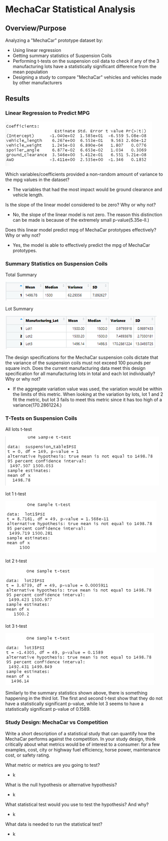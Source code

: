# MechaCar Statistical Analysis

## Overview/Purpose
Analyzing a "MechaCar" prototype dataset by:
* Using linear regression
* Getting summary statistics of Suspension Coils
* Performing t-tests on the suspension coil data to check if any of the 3 manufacturing lots have a statistically significant difference from the mean population
* Designing a study to compare "MechaCar" vehicles and vehicles made by other manufacturers 

## Results

### Linear Regression to Predict MPG

![](resources/q1.png)

Which variables/coefficients provided a non-random amount of variance to the mpg values in the dataset?
* The variables that had the most impact would be ground clearance and vehicle length.

Is the slope of the linear model considered to be zero? Why or why not?
* No, the slope of the linear model is not zero. The reason this distinction can be made is because of the extremely small p-value(5.35e-ll.)

Does this linear model predict mpg of MechaCar prototypes effectively? Why or why not?
* Yes, the model is able to effectively predict the mpg of MechaCar prototypes. 

### Summary Statistics on Suspension Coils

Total Summary

![](resources/totalsummary.png)

Lot Summary

![](resources/lotsummary.png)

The design specifications for the MechaCar suspension coils dictate that the variance of the suspension coils must not exceed 100 pounds per square inch. Does the current manufacturing data meet this design specification for all manufacturing lots in total and each lot individually? Why or why not?
* If the aggregate variation value was used, the variation would be within the limits of this metric. When looking at the variation by lots, lot 1 and 2 fit the metric, but lot 3 fails to meet this metric since it has too high of a variance(170.2861224.)

### T-Tests on Suspension Coils

All lots t-test

![](resources/suspensionttest.png)

lot 1 t-test

![](resources/lot1ttest.png)

lot 2 t-test

![](resources/lot2ttest.png)

lot 3 t-test

![](resources/lot3ttest.png)

Similarly to the summary statistics shown above, there is something happening in the third lot. The first and second t-test show that they do not have a statistically significant p-value, while lot 3 seems to have a statistically significant p-value of 0.1589. 

### Study Design: MechaCar vs Competition

Write a short description of a statistical study that can quantify how the MechaCar performs against the competition. In your study design, think critically about what metrics would be of interest to a consumer: for a few examples, cost, city or highway fuel efficiency, horse power, maintenance cost, or safety rating.

What metric or metrics are you going to test?
* k

What is the null hypothesis or alternative hypothesis?
* k

What statistical test would you use to test the hypothesis? And why?
* k

What data is needed to run the statistical test?
* k
